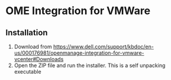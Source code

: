 # OME Integration for VMWare

## Installation

1. Download from https://www.dell.com/support/kbdoc/en-us/000176981/openmanage-integration-for-vmware-vcenter#Downloads
2. Open the ZIP file and run the installer. This is a self unpacking executable